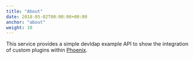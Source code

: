 ```yaml
---
title: "About"
date: 2018-05-02T00:00:00+00:00
anchor: "about"
weight: 10
---
```


This service provides a simple devldap example API to show the integration of custom plugins within [Phoenix](https://github.com/owncloud/phoenix).
